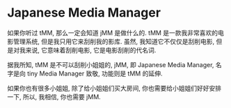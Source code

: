 # Japanese Media Manager

如果你听过 tMM, 那么一定会知道 jMM 是做什么的. tMM 是一款我非常喜欢的电影管理系统, 但是我只用它来刮削我的影库. 虽然, 我知道它不仅仅是刮削电影, 但是对我来说, 它意味着刮削电影, 它是电影刮削的代名词.

据我所知, tMM 是不可以刮削小姐姐的, jMM, 即 Japanese Media Manager, 名字是向 tiny Media Manager 致敬, 功能则是 tMM 的延伸.

如果你也有很多小姐姐, 除了给小姐姐们买大房间, 你也需要给小姐姐们好好安排一下, 所以, 我相信, 你也需要 jMM.
